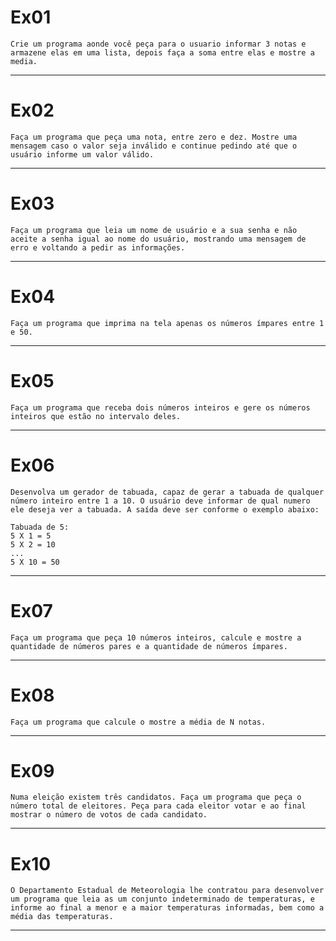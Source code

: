 # Ex01

`Crie um programa aonde você peça para o usuario informar 3 notas e armazene elas em uma lista, depois faça a soma entre elas e mostre a media.`

---

# Ex02

`Faça um programa que peça uma nota, entre zero e dez. Mostre uma mensagem caso o valor seja inválido e continue pedindo até que o usuário informe um valor válido.`

---

# Ex03

`Faça um programa que leia um nome de usuário e a sua senha e não aceite a senha igual ao nome do usuário, mostrando uma mensagem de erro e voltando a pedir as informações.`

---

# Ex04

`Faça um programa que imprima na tela apenas os números ímpares entre 1 e 50.`

---

# Ex05

`Faça um programa que receba dois números inteiros e gere os números inteiros que estão no intervalo deles.`

---

# Ex06

`Desenvolva um gerador de tabuada, capaz de gerar a tabuada de qualquer número inteiro entre 1 a 10. O usuário deve informar de qual numero ele deseja ver a tabuada. A saída deve ser conforme o exemplo abaixo:`

```text
Tabuada de 5:
5 X 1 = 5
5 X 2 = 10
...
5 X 10 = 50
```
---

# Ex07

`Faça um programa que peça 10 números inteiros, calcule e mostre a quantidade de números pares e a quantidade de números ímpares.`

---

# Ex08

`Faça um programa que calcule o mostre a média de N notas.`

---

# Ex09

`Numa eleição existem três candidatos. Faça um programa que peça o número total de eleitores. Peça para cada eleitor votar e ao final mostrar o número de votos de cada candidato.`

---

# Ex10

`O Departamento Estadual de Meteorologia lhe contratou para desenvolver um programa que leia as um conjunto indeterminado de temperaturas, e informe ao final a menor e a maior temperaturas informadas, bem como a média das temperaturas.`

---